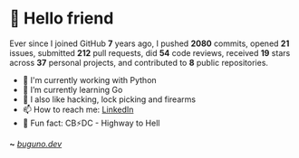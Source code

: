 # 🤖 Hello friend

Ever since I joined GitHub **7** years ago, I pushed **2080** commits, opened **21** issues, submitted **212** pull requests, did **54** code reviews, received **19** stars across **37** personal projects, and contributed to **8** public repositories.

- 🐍 I'm currently working with Python
- 🌱 I’m currently learning Go
- 🔭 I also like hacking, lock picking and firearms
- 📫 How to reach me: [LinkedIn](https://www.linkedin.com/in/brunodesouzabezerra/)
- 🤡 Fun fact: CB⚡DC - Highway to Hell

**~** [_buguno.dev_](https://buguno.dev)
